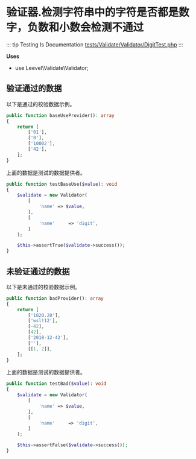 # 验证器.检测字符串中的字符是否都是数字，负数和小数会检测不通过

::: tip Testing Is Documentation
[tests/Validate/Validator/DigitTest.php](https://github.com/hunzhiwange/framework/blob/master/tests/Validate/Validator/DigitTest.php)
:::
    
**Uses**

 * use Leevel\Validate\Validator;

## 验证通过的数据

以下是通过的校验数据示例。

``` php
public function baseUseProvider(): array
{
    return [
        ['01'],
        ['0'],
        ['10002'],
        ['42'],
    ];
}
```

上面的数据是测试的数据提供者。


``` php
public function testBaseUse($value): void
{
    $validate = new Validator(
        [
            'name' => $value,
        ],
        [
            'name'     => 'digit',
        ]
    );

    $this->assertTrue($validate->success());
}
```
    
## 未验证通过的数据

以下是未通过的校验数据示例。

``` php
public function badProvider(): array
{
    return [
        ['1820.20'],
        ['wsl!12'],
        [-42],
        [42],
        ['2018-12-42'],
        [''],
        [[1, 2]],
    ];
}
```

上面的数据是测试的数据提供者。


``` php
public function testBad($value): void
{
    $validate = new Validator(
        [
            'name' => $value,
        ],
        [
            'name'     => 'digit',
        ]
    );

    $this->assertFalse($validate->success());
}
```